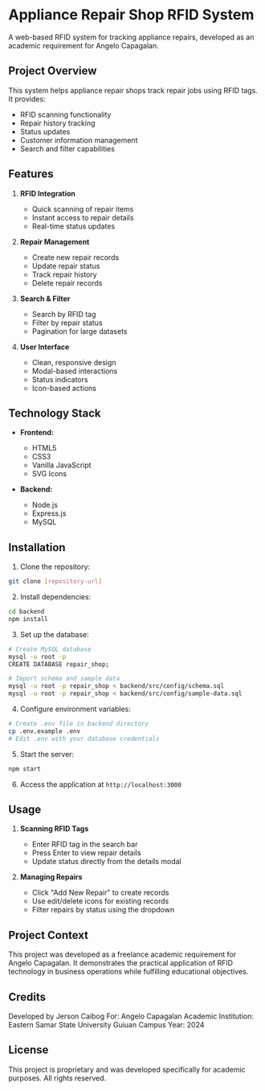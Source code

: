 # Appliance Repair Shop RFID System

A web-based RFID system for tracking appliance repairs, developed as an academic requirement for Angelo Capagalan.

## Project Overview

This system helps appliance repair shops track repair jobs using RFID tags. It provides:
- RFID scanning functionality
- Repair history tracking
- Status updates
- Customer information management
- Search and filter capabilities

## Features

1. **RFID Integration**
   - Quick scanning of repair items
   - Instant access to repair details
   - Real-time status updates

2. **Repair Management**
   - Create new repair records
   - Update repair status
   - Track repair history
   - Delete repair records

3. **Search & Filter**
   - Search by RFID tag
   - Filter by repair status
   - Pagination for large datasets

4. **User Interface**
   - Clean, responsive design
   - Modal-based interactions
   - Status indicators
   - Icon-based actions

## Technology Stack

- **Frontend:**
  - HTML5
  - CSS3
  - Vanilla JavaScript
  - SVG Icons

- **Backend:**
  - Node.js
  - Express.js
  - MySQL

## Installation

1. Clone the repository:
```bash
git clone [repository-url]
```

2. Install dependencies:
```bash
cd backend
npm install
```

3. Set up the database:
```bash
# Create MySQL database
mysql -u root -p
CREATE DATABASE repair_shop;

# Import schema and sample data
mysql -u root -p repair_shop < backend/src/config/schema.sql
mysql -u root -p repair_shop < backend/src/config/sample-data.sql
```

4. Configure environment variables:
```bash
# Create .env file in backend directory
cp .env.example .env
# Edit .env with your database credentials
```

5. Start the server:
```bash
npm start
```

6. Access the application at `http://localhost:3000`

## Usage

1. **Scanning RFID Tags**
   - Enter RFID tag in the search bar
   - Press Enter to view repair details
   - Update status directly from the details modal

2. **Managing Repairs**
   - Click "Add New Repair" to create records
   - Use edit/delete icons for existing records
   - Filter repairs by status using the dropdown

## Project Context

This project was developed as a freelance academic requirement for Angelo Capagalan. It demonstrates the practical application of RFID technology in business operations while fulfilling educational objectives.

## Credits

Developed by Jerson Caibog
For: Angelo Capagalan
Academic Institution: Eastern Samar State University Guiuan Campus
Year: 2024

## License

This project is proprietary and was developed specifically for academic purposes. All rights reserved.

